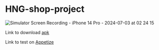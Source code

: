# HNG-shop-project
![Simulator Screen Recording - iPhone 14 Pro - 2024-07-03 at 02 24 15](https://github.com/UsmanOlajide/HNG-shop-project/assets/113867074/2ebe71b8-8448-4c2a-80ff-89d246add63b)

Link to download [apk](https://drive.google.com/file/d/1PNIzkQnCrvLd6FXi1UoysElYUa3BiVg1/view?usp=drive_link)

Link to test on [Appetize](https://appetize.io/app/mzwwf2xka73jyp6zgplaywyi6e?device=pixel7&osVersion=13.0)
